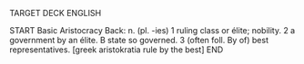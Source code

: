 TARGET DECK
ENGLISH

START
Basic
Aristocracy
Back: n. (pl. -ies) 1 ruling class or élite; nobility. 2 a government by an élite. B state so governed. 3 (often foll. By of) best representatives. [greek aristokratia rule by the best]
END
